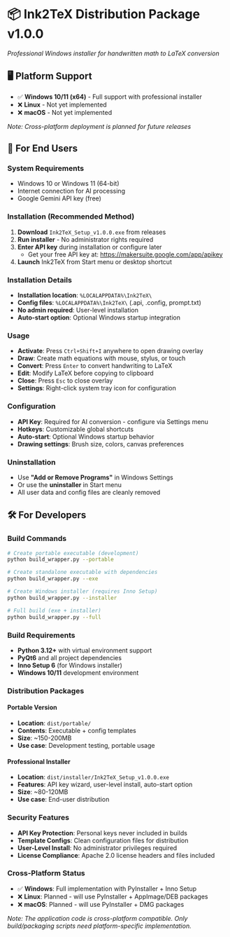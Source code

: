 # 📦 Ink2TeX Distribution Package v1.0.0

*Professional Windows installer for handwritten math to LaTeX conversion*

## 🖥️ Platform Support

- ✅ **Windows 10/11 (x64)** - Full support with professional installer
- ❌ **Linux** - Not yet implemented  
- ❌ **macOS** - Not yet implemented

*Note: Cross-platform deployment is planned for future releases*

## 🎯 For End Users

### System Requirements
- Windows 10 or Windows 11 (64-bit)
- Internet connection for AI processing
- Google Gemini API key (free)

### Installation (Recommended Method)
1. **Download** `Ink2TeX_Setup_v1.0.0.exe` from releases
2. **Run installer** - No administrator rights required
3. **Enter API key** during installation or configure later
   - Get your free API key at: https://makersuite.google.com/app/apikey
4. **Launch** Ink2TeX from Start menu or desktop shortcut

### Installation Details
- **Installation location**: `%LOCALAPPDATA%\Ink2TeX\`
- **Config files**: `%LOCALAPPDATA%\Ink2TeX\` (.api, .config, prompt.txt)
- **No admin required**: User-level installation
- **Auto-start option**: Optional Windows startup integration

### Usage
- **Activate**: Press `Ctrl+Shift+I` anywhere to open drawing overlay
- **Draw**: Create math equations with mouse, stylus, or touch
- **Convert**: Press `Enter` to convert handwriting to LaTeX
- **Edit**: Modify LaTeX before copying to clipboard
- **Close**: Press `Esc` to close overlay
- **Settings**: Right-click system tray icon for configuration

### Configuration
- **API Key**: Required for AI conversion - configure via Settings menu
- **Hotkeys**: Customizable global shortcuts
- **Auto-start**: Optional Windows startup behavior
- **Drawing settings**: Brush size, colors, canvas preferences

### Uninstallation
- Use **"Add or Remove Programs"** in Windows Settings
- Or use the **uninstaller** in Start menu
- All user data and config files are cleanly removed

## 🛠️ For Developers

### Build Commands

```bash
# Create portable executable (development)
python build_wrapper.py --portable

# Create standalone executable with dependencies
python build_wrapper.py --exe

# Create Windows installer (requires Inno Setup)
python build_wrapper.py --installer

# Full build (exe + installer)
python build_wrapper.py --full
```

### Build Requirements

- **Python 3.12+** with virtual environment support
- **PyQt6** and all project dependencies
- **Inno Setup 6** (for Windows installer)
- **Windows 10/11** development environment

### Distribution Packages

#### Portable Version
- **Location**: `dist/portable/`
- **Contents**: Executable + config templates
- **Size**: ~150-200MB
- **Use case**: Development testing, portable usage

#### Professional Installer
- **Location**: `dist/installer/Ink2TeX_Setup_v1.0.0.exe`
- **Features**: API key wizard, user-level install, auto-start option
- **Size**: ~80-120MB  
- **Use case**: End-user distribution

### Security Features

- **API Key Protection**: Personal keys never included in builds
- **Template Configs**: Clean configuration files for distribution
- **User-Level Install**: No administrator privileges required
- **License Compliance**: Apache 2.0 license headers and files included

### Cross-Platform Status

- ✅ **Windows**: Full implementation with PyInstaller + Inno Setup
- ❌ **Linux**: Planned - will use PyInstaller + AppImage/DEB packages
- ❌ **macOS**: Planned - will use PyInstaller + DMG packages

*Note: The application code is cross-platform compatible. Only build/packaging scripts need platform-specific implementation.*

